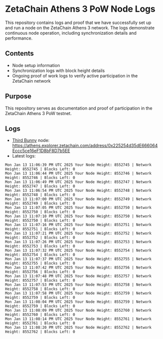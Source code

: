 # ZetaChain Athens 3 PoW Node Logs
This repository contains logs and proof that we have successfully set up and run a node on the ZetaChain Athens 3 network. The logs demonstrate continuous node operation, including synchronization details and performance.

## Contents
- Node setup information
- Synchronization logs with block height details
- Ongoing proof of work logs to verify active participation in the ZetaChain network

## Purpose
This repository serves as documentation and proof of participation in the ZetaChain Athens 3 PoW testnet.

## Logs

- [Third Bunny](https://thirdbunny.xyz/) node: https://athens.explorer.zetachain.com/address/0x225254d35dE666064Eccc5ce16eF1D8bF8D7b5EE
- Latest logs:
```
Mon Jan 13 11:06:39 PM UTC 2025 Your Node Height: 8552745 | Network Height: 8552745 | Blocks Left: 0
Mon Jan 13 11:06:44 PM UTC 2025 Your Node Height: 8552746 | Network Height: 8552746 | Blocks Left: 0
Mon Jan 13 11:06:49 PM UTC 2025 Your Node Height: 8552747 | Network Height: 8552747 | Blocks Left: 0
Mon Jan 13 11:06:54 PM UTC 2025 Your Node Height: 8552748 | Network Height: 8552748 | Blocks Left: 0
Mon Jan 13 11:07:00 PM UTC 2025 Your Node Height: 8552749 | Network Height: 8552749 | Blocks Left: 0
Mon Jan 13 11:07:05 PM UTC 2025 Your Node Height: 8552750 | Network Height: 8552750 | Blocks Left: 0
Mon Jan 13 11:07:10 PM UTC 2025 Your Node Height: 8552750 | Network Height: 8552750 | Blocks Left: 0
Mon Jan 13 11:07:16 PM UTC 2025 Your Node Height: 8552751 | Network Height: 8552751 | Blocks Left: 0
Mon Jan 13 11:07:21 PM UTC 2025 Your Node Height: 8552752 | Network Height: 8552752 | Blocks Left: 0
Mon Jan 13 11:07:26 PM UTC 2025 Your Node Height: 8552753 | Network Height: 8552753 | Blocks Left: 0
Mon Jan 13 11:07:32 PM UTC 2025 Your Node Height: 8552754 | Network Height: 8552754 | Blocks Left: 0
Mon Jan 13 11:07:37 PM UTC 2025 Your Node Height: 8552755 | Network Height: 8552755 | Blocks Left: 0
Mon Jan 13 11:07:42 PM UTC 2025 Your Node Height: 8552756 | Network Height: 8552756 | Blocks Left: 0
Mon Jan 13 11:07:48 PM UTC 2025 Your Node Height: 8552757 | Network Height: 8552757 | Blocks Left: 0
Mon Jan 13 11:07:53 PM UTC 2025 Your Node Height: 8552758 | Network Height: 8552758 | Blocks Left: 0
Mon Jan 13 11:07:58 PM UTC 2025 Your Node Height: 8552759 | Network Height: 8552759 | Blocks Left: 0
Mon Jan 13 11:08:04 PM UTC 2025 Your Node Height: 8552759 | Network Height: 8552759 | Blocks Left: 0
Mon Jan 13 11:08:09 PM UTC 2025 Your Node Height: 8552760 | Network Height: 8552760 | Blocks Left: 0
Mon Jan 13 11:08:14 PM UTC 2025 Your Node Height: 8552761 | Network Height: 8552761 | Blocks Left: 0
Mon Jan 13 11:08:20 PM UTC 2025 Your Node Height: 8552762 | Network Height: 8552762 | Blocks Left: 0
```
